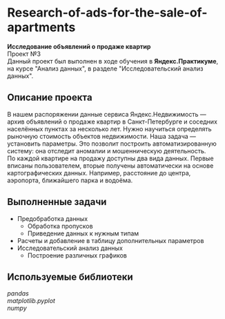 # Research-of-ads-for-the-sale-of-apartments
**Исследование объявлений о продаже квартир**\
Проект №3\
Данный проект был выполнен в ходе обучения в **Яндекс.Практикуме**, на курсе "Анализ данных", в разделе "Исследовательский анализ данных".
## Описание проекта
В нашем распоряжении данные сервиса Яндекс.Недвижимость — архив объявлений о продаже квартир в Санкт-Петербурге и соседних населённых пунктах за несколько лет. Нужно научиться определять рыночную стоимость объектов недвижимости. Наша задача — установить параметры. Это позволит построить автоматизированную систему: она отследит аномалии и мошенническую деятельность.\
По каждой квартире на продажу доступны два вида данных. Первые вписаны пользователем, вторые получены автоматически на основе картографических данных. Например, расстояние до центра, аэропорта, ближайшего парка и водоёма.
## Выполненные задачи
- Предобработка данных
  - Обработка пропусков
  - Приведение данных к нужным типам
- Расчеты и добавление в таблицу дополнительных параметров
- Исследовательский анализ данных
  - Построение различных графиков
## Используемые библиотеки
*pandas*\
*matplotlib.pyplot*\
*numpy*
